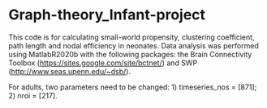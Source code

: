 # Graph-theory_Infant-project
This code is for calculating small-world propensity, clustering coefficient, path length and nodal efficiency in neonates.
Data analysis was performed using MatlabR2020b with the following packages: the Brain Connectivity Toolbox (https://sites.google.com/site/bctnet/) and SWP (http://www.seas.upenn.edu/~dsb/).

For adults, two parameters need to be changed: 1) timeseries_nos = [871]; 2) nroi = [217].
